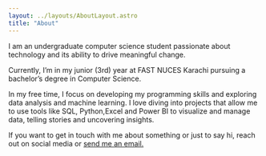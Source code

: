 ```yaml
---
layout: ../layouts/AboutLayout.astro
title: "About"
---
```

I am an undergraduate computer science student passionate about technology and its ability to drive meaningful change.

Currently, I’m in my junior (3rd) year at FAST NUCES Karachi pursuing a bachelor’s degree in Computer Science.

In my free time, I focus on developing my programming skills and exploring data analysis and machine learning. I love diving into projects that allow me to use tools like SQL, Python,Excel and Power BI to visualize and manage data, telling stories and uncovering insights.

If you want to get in touch with me about something or just to say hi, reach out on social media or <a href="mailto:abdulhaseeb5654@gmail.com" class="button">send me an email.</a>
<!-- [my personal blog](https://ahaseeb.com/).

 ## Tech Stack

This theme is written in vanilla JavaScript (+ TypeScript for type checking) and a little bit of ReactJS for some interactions. TailwindCSS is used for styling; and Markdown is used for blog contents.

## Features

Here are certain features of this site.

- fully responsive and accessible
- SEO-friendly
- light & dark mode -->
